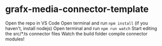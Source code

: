# grafx-media-connector-template

Open the repo in VS Code 
Open terminal and run `npm install` (if you haven't, install nodejs)
Open terminal and run `npm run watch`
Start editing the src/*.ts connector files
Watch the build folder compile connector modules! 